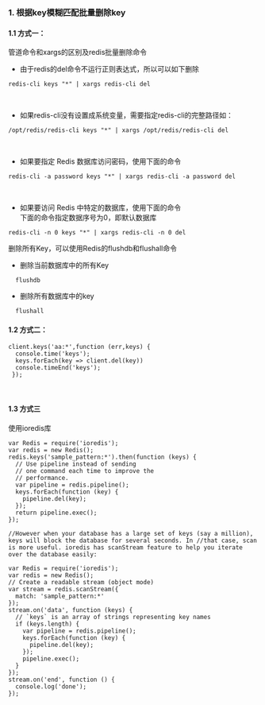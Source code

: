 ### 1. 根据key模糊匹配批量删除key
#### 1.1 方式一：
管道命令和xargs的区别及redis批量删除命令  
- 由于redis的del命令不运行正则表达式，所以可以如下删除
```
redis-cli keys "*" | xargs redis-cli del
```
   
- 如果redis-cli没有设置成系统变量，需要指定redis-cli的完整路径如：  
```
/opt/redis/redis-cli keys "*" | xargs /opt/redis/redis-cli del 
```
   
- 如果要指定 Redis 数据库访问密码，使用下面的命令
```
redis-cli -a password keys "*" | xargs redis-cli -a password del   
```
   
- 如果要访问 Redis 中特定的数据库，使用下面的命令  
下面的命令指定数据序号为0，即默认数据库
```
redis-cli -n 0 keys "*" | xargs redis-cli -n 0 del   
```
   
删除所有Key，可以使用Redis的flushdb和flushall命令  
- 删除当前数据库中的所有Key   
```
  flushdb
```
- 删除所有数据库中的key
```
  flushall  
```

#### 1.2 方式二：
  ```
  client.keys('aa:*',function (err,keys) {
    console.time('keys');
    keys.forEach(key => client.del(key))
    console.timeEnd('keys');
  });
  ```
  
#### 1.3 方式三
使用ioredis库
```
var Redis = require('ioredis');
var redis = new Redis();
redis.keys('sample_pattern:*').then(function (keys) {
  // Use pipeline instead of sending
  // one command each time to improve the
  // performance.
  var pipeline = redis.pipeline();
  keys.forEach(function (key) {
    pipeline.del(key);
  });
  return pipeline.exec();
});

//However when your database has a large set of keys (say a million), keys will block the database for several seconds. In //that case, scan is more useful. ioredis has scanStream feature to help you iterate over the database easily:

var Redis = require('ioredis');
var redis = new Redis();
// Create a readable stream (object mode)
var stream = redis.scanStream({
  match: 'sample_pattern:*'
});
stream.on('data', function (keys) {
  // `keys` is an array of strings representing key names
  if (keys.length) {
    var pipeline = redis.pipeline();
    keys.forEach(function (key) {
      pipeline.del(key);
    });
    pipeline.exec();
  }
});
stream.on('end', function () {
  console.log('done');
});

```
 
